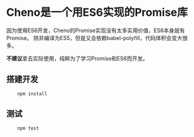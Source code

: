 Cheno是一个用ES6实现的Promise库
============================

因为使用ES6开发，Cheno的Promise实现没有太多实用价值，ES6本身就有Promise。
除非编译为ES5，但是又会依赖babel-polyfill，代码体积会变大很多。

**不建议**拿去实际使用，纯粹为了学习Promise和ES6而开发。

## 搭建开发
```
    npm install
```

## 测试
```
    npm test
```